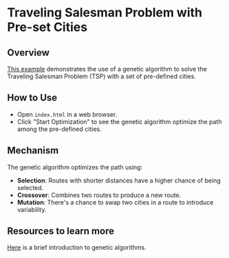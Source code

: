 
# Traveling Salesman Problem with Pre-set Cities

## Overview
[This example](https://michaellomuscio.github.io/Traveling-Salesman-Problem-with-Pre-set-Cities/) demonstrates the use of a genetic algorithm to solve the Traveling Salesman Problem (TSP) with a set of pre-defined cities.

## How to Use
- Open `index.html` in a web browser.
- Click "Start Optimization" to see the genetic algorithm optimize the path among the pre-defined cities.

## Mechanism
The genetic algorithm optimizes the path using:
- **Selection**: Routes with shorter distances have a higher chance of being selected.
- **Crossover**: Combines two routes to produce a new route.
- **Mutation**: There's a chance to swap two cities in a route to introduce variability.
  
## Resources to learn more
[Here](https://docs.google.com/document/d/1_lzpuUzTSAosdZqfeqtqmqSjo8RCp2LCSfn47HPbAG8/edit?usp=sharing) is a brief introduction to genetic algorithms.
